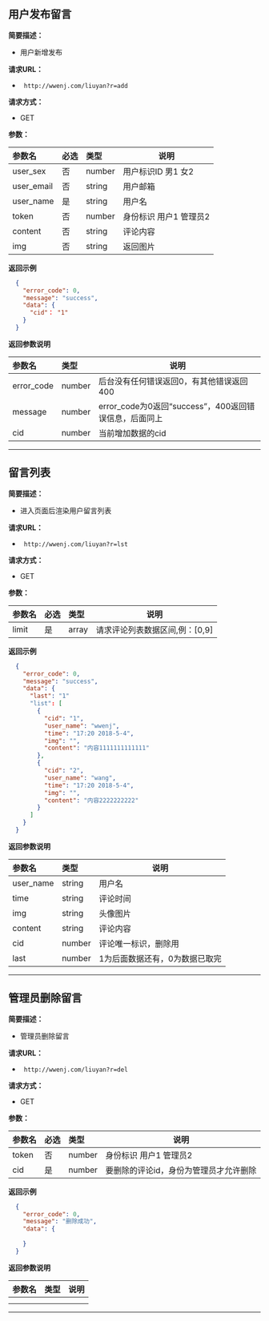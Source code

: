 ## 用户发布留言

**简要描述：** 

- 用户新增发布

**请求URL：** 

- ` http://wwenj.com/liuyan?r=add`

**请求方式：**

- GET

**参数：** 

| 参数名     | 必选 | 类型   | 说明                    |
| :--------- | :--- | :----- | ----------------------- |
| user_sex   | 否   | number | 用户标识ID 男1 女2      |
| user_email | 否   | string | 用户邮箱                |
| user_name  | 是   | string | 用户名                  |
| token      | 否   | number | 身份标识  用户1 管理员2 |
| content    | 否   | string | 评论内容                |
| img        | 否   | string | 返回图片                |

 **返回示例**

```json
  {
    "error_code": 0,
    "message": "success",
    "data": {
      "cid"： "1"
    }
  }
```

 **返回参数说明** 

| 参数名     | 类型   | 说明                                                  |
| :--------- | :----- | ----------------------------------------------------- |
| error_code | number | 后台没有任何错误返回0，有其他错误返回400              |
| message    | number | error_code为0返回“success”，400返回错误信息，后面同上 |
| cid        | number | 当前增加数据的cid                                     |

------

## 留言列表

**简要描述：** 

- 进入页面后渲染用户留言列表

**请求URL：** 

- ` http://wwenj.com/liuyan?r=lst`

**请求方式：**

- GET

**参数：** 

| 参数名 | 必选 | 类型  | 说明                           |
| :----- | :--- | :---- | ------------------------------ |
| limit  | 是   | array | 请求评论列表数据区间,例：[0,9] |

 **返回示例**

```json
  {
    "error_code": 0,
    "message": "success",
    "data": {
      "last": "1"
      "list": [
        {
          "cid": "1",
          "user_name": "wwenj",
          "time": "17:20 2018-5-4",
          "img": "",
          "content": "内容1111111111111"
        },
        {
          "cid": "2",
          "user_name": "wang",
          "time": "17:20 2018-5-4",
          "img": "",
          "content": "内容2222222222"
        }
      ]
    }
  }
```

 **返回参数说明** 

| 参数名    | 类型   | 说明                           |
| :-------- | :----- | ------------------------------ |
| user_name | string | 用户名                         |
| time      | string | 评论时间                       |
| img       | string | 头像图片                       |
| content   | string | 评论内容                       |
| cid       | number | 评论唯一标识，删除用           |
| last      | number | 1为后面数据还有，0为数据已取完 |

------

## 管理员删除留言

**简要描述：** 

- 管理员删除留言

**请求URL：** 

- ` http://wwenj.com/liuyan?r=del`

**请求方式：**

- GET

**参数：** 

| 参数名 | 必选 | 类型   | 说明                                   |
| :----- | :--- | :----- | -------------------------------------- |
| token  | 否   | number | 身份标识  用户1 管理员2                |
| cid    | 是   | number | 要删除的评论id，身份为管理员才允许删除 |

 **返回示例**

```json
  {
    "error_code": 0,
    "message": "删除成功",
    "data": {
      
    }
  }
```

 **返回参数说明** 

| 参数名 | 类型 | 说明 |
| :----- | :--- | ---- |
|        |      |      |
|        |      |      |

------

## 